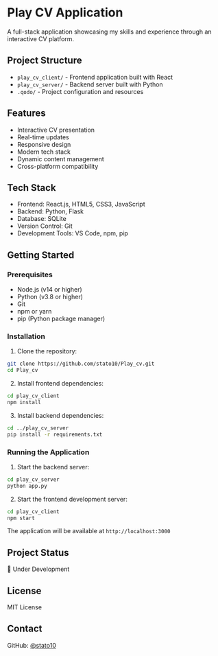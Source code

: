 # Play CV Application

A full-stack application showcasing my skills and experience through an interactive CV platform.

## Project Structure

- `play_cv_client/` - Frontend application built with React
- `play_cv_server/` - Backend server built with Python
- `.qodo/` - Project configuration and resources

## Features

- Interactive CV presentation
- Real-time updates
- Responsive design
- Modern tech stack
- Dynamic content management
- Cross-platform compatibility

## Tech Stack

- Frontend: React.js, HTML5, CSS3, JavaScript
- Backend: Python, Flask
- Database: SQLite
- Version Control: Git
- Development Tools: VS Code, npm, pip

## Getting Started

### Prerequisites

- Node.js (v14 or higher)
- Python (v3.8 or higher)
- Git
- npm or yarn
- pip (Python package manager)

### Installation

1. Clone the repository:
```bash
git clone https://github.com/stato10/Play_cv.git
cd Play_cv
```

2. Install frontend dependencies:
```bash
cd play_cv_client
npm install
```

3. Install backend dependencies:
```bash
cd ../play_cv_server
pip install -r requirements.txt
```

### Running the Application

1. Start the backend server:
```bash
cd play_cv_server
python app.py
```

2. Start the frontend development server:
```bash
cd play_cv_client
npm start
```

The application will be available at `http://localhost:3000`

## Project Status

🚧 Under Development

## License

MIT License

## Contact

GitHub: [@stato10](https://github.com/stato10) 